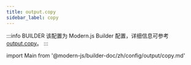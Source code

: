 ```yaml
---
title: output.copy
sidebar_label: copy
---
```


:::info BUILDER
该配置为 Modern.js Builder 配置，详细信息可参考 [output.copy](https://modernjs.dev/builder/zh/api/config-output.html#output-copy)。
:::

import Main from '@modern-js/builder-doc/zh/config/output/copy.md'

<Main />
